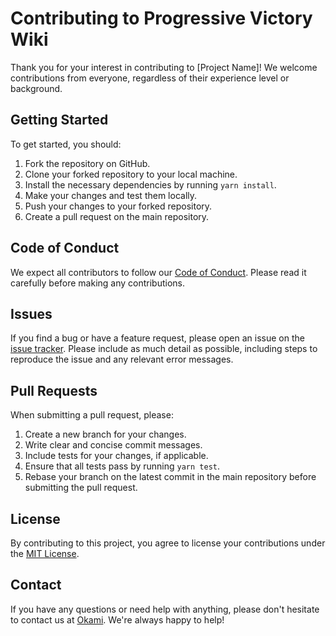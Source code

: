# Contributing to Progressive Victory Wiki

Thank you for your interest in contributing to [Project Name]! We welcome contributions from everyone, regardless of their experience level or background.

## Getting Started

To get started, you should:

1. Fork the repository on GitHub.
2. Clone your forked repository to your local machine.
3. Install the necessary dependencies by running `yarn install`.
4. Make your changes and test them locally.
5. Push your changes to your forked repository.
6. Create a pull request on the main repository.

## Code of Conduct

We expect all contributors to follow our [Code of Conduct](./.github/CODE_OF_CONDUCT.md). Please read it carefully before making any contributions.

## Issues

If you find a bug or have a feature request, please open an issue on the [issue tracker](https://github.com/Progressive-Victory/wiki/issues). Please include as much detail as possible, including steps to reproduce the issue and any relevant error messages.

## Pull Requests

When submitting a pull request, please:

1. Create a new branch for your changes.
2. Write clear and concise commit messages.
3. Include tests for your changes, if applicable.
4. Ensure that all tests pass by running `yarn test`.
5. Rebase your branch on the latest commit in the main repository before submitting the pull request.

## License

By contributing to this project, you agree to license your contributions under the [MIT License](LICENSE).

## Contact

If you have any questions or need help with anything, please don't hesitate to contact us at [Okami](mailto:okami@progress.win?subject=Wiki%20Issues). We're always happy to help!
